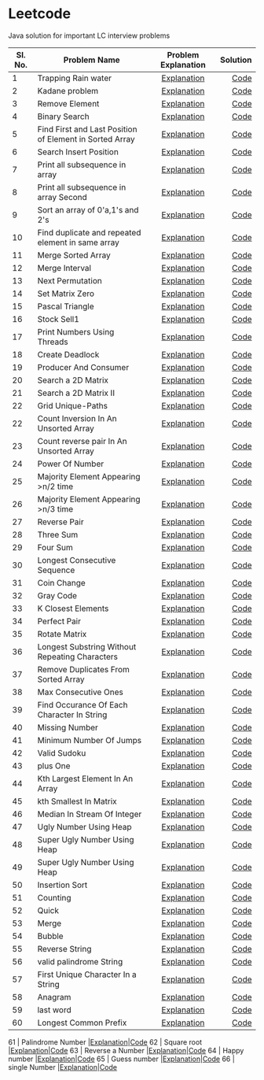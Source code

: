 # Leetcode
Java solution for important LC interview problems

Sl. No.| Problem Name | Problem Explanation | Solution |
-------| -----------------------------------|:-------------------:|---------:|
1 | Trapping Rain water |[Explanation](https://leetcode.com/problems/trapping-rain-water/)|[Code](src/main/java/Misc/DSA/RainWater.java)
2 | Kadane problem |[Explanation](https://leetcode.com/problems/maximum-subarray)|[Code](src/main/java/Misc/DSA/Kadane.java)
3 | Remove Element |[Explanation](https://leetcode.com/problems/remove-element/)|[Code](src/main/java/Misc/DSA/RemoveElement.java)
4 | Binary Search |[Explanation](https://leetcode.com/problems/binary-search/)|[Code](src/main/java/Misc/DSA/BinarySearch.java)
5 | Find First and Last Position of Element in Sorted Array |[Explanation](https://leetcode.com/problems/find-first-and-last-position-of-element-in-sorted-array/)|[Code](src/main/java/Misc/DSA/RangeSearch.java)
6 | Search Insert Position |[Explanation](https://leetcode.com/probleRangeSearchms/search-insert-position/)|[Code](src/main/java/Misc/DSA/InsertCorrectPosition.java)
7 | Print all subsequence in array |[Explanation](https://leetcode.com/problems/subsets/)|[Code](src/main/java/Misc/DSA/PrintArraySubSequence.java)
8 | Print all subsequence in array Second|[Explanation](https://leetcode.com/problems/subsets/)|[Code](src/main/java/Misc/DSA/PrintArraySubSequenceII.java)
9 | Sort an array of 0'a,1's and 2's |[Explanation](https://leetcode.com/problems/sort-colors/)|[Code](src/main/java/Misc/DSA/Sort012.java)
10 | Find duplicate and repeated element in same array |[Explanation](https://leetcode.com/problems/find-the-duplicate-number/)|[Code](src/main/java/Misc/DSA/DuplicateAndRepeat.java)
11 | Merge Sorted Array |[Explanation](https://leetcode.com/problems/merge-sorted-array/)|[Code](src/main/java/Misc/DSA/MergeSortedArray.java)
12 | Merge Interval |[Explanation](https://leetcode.com/problems/merge-intervals/)|[Code](src/main/java/Misc/DSA/MergeInterval.java)
13 | Next Permutation |[Explanation](https://leetcode.com/problems/next-permutation/)|[Code](src/main/java/Misc/DSA/NextPermutation.java)
14 | Set Matrix Zero |[Explanation](https://leetcode.com/problems/set-matrix-zeroes/)|[Code](src/main/java/Misc/DSA/SetMatrixZero.java)
15 | Pascal Triangle |[Explanation](https://leetcode.com/problems/pascals-triangle/)|[Code](src/main/java/Misc/DSA/PascalTriangle.java)
16 | Stock Sell1 |[Explanation](https://leetcode.com/problems/best-time-to-buy-and-sell-stock/)|[Code](src/main/java/Misc/DSA/StockSell1.java)
17 | Print Numbers Using Threads |[Explanation](src/main/java/Misc/NumberGeneratorUsingThread/SequenceNumberGeneratorTest.java)|[Code](src/main/java/Misc/NumberGeneratorUsingThread/SequenceNumberGeneratorTest.java)
18 | Create Deadlock |[Explanation](src/main/java/Misc/CreateDeadLock/Deadlock.java)|[Code](src/main/java/Misc/CreateDeadLock/Deadlock.java)
19 | Producer And Consumer |[Explanation](src/main/java/Misc/ProducerAndConsumer/ProducerConsumerTest.java)|[Code](src/main/java/Misc/ProducerAndConsumer/ProducerConsumerTest.java)
20 | Search a 2D Matrix |[Explanation](https://leetcode.com/problems/search-a-2d-matrix/)|[Code](src/main/java/Misc/DSA/SearchIn2DMatrix.java)
21 | Search a 2D Matrix II |[Explanation](https://leetcode.com/problems/search-a-2d-matrix-ii/)|[Code](src/main/java/Misc/DSA/SearchIn2DMatrix2.java)
22 | Grid Unique-Paths |[Explanation](https://leetcode.com/problems/unique-paths/)|[Code](src/main/java/Misc/DSA/GridUniquePaths.java)
22 | Count Inversion In An Unsorted Array |[Explanation](https://www.geeksforgeeks.org/counting-inversions/)|[Code](src/main/java/Misc/DSA/CountInversion.java)
23 | Count reverse pair In An Unsorted Array |[Explanation](https://leetcode.com/problems/reverse-pairs/)|[Code](src/main/java/Misc/DSA/ReversePair.java)
24 | Power Of Number |[Explanation](https://leetcode.com/problems/powx-n/submissions/)|[Code](src/main/java/Misc/DSA/PowerOfNumber.java)
25 | Majority Element Appearing >n/2 time |[Explanation](https://leetcode.com/problems/majority-element/)|[Code](src/main/java/Misc/DSA/MajorityElementEasy.java)
26 | Majority Element Appearing >n/3 time |[Explanation](https://leetcode.com/problems/majority-element-ii/)|[Code](src/main/java/Misc/DSA/MajorityElementHard.java)
27 | Reverse Pair |[Explanation](https://leetcode.com/problems/reverse-pairs/)|[Code](src/main/java/Misc/DSA/ReversePair.java)
28 | Three Sum |[Explanation](https://leetcode.com/problems/3sum/)|[Code](src/main/java/Misc/DSA/ThreeSum.java)
29 | Four Sum |[Explanation](https://leetcode.com/problems/4sum/)|[Code](src/main/java/Misc/DSA/FourSum.java)
30 | Longest Consecutive Sequence |[Explanation](https://leetcode.com/problems/longest-consecutive-sequence/)|[Code](src/main/java/Misc/DSA/LongestConsecutiveSequence.java)
31 | Coin Change |[Explanation]()|[Code](src/main/java/Misc/DSA/CoinChange.java)
32 | Gray Code |[Explanation]()|[Code](src/main/java/Misc/DSA/GrayCode.java)
33 | K Closest Elements |[Explanation]()|[Code](src/main/java/Misc/DSA/KClosestElements.java)
34 | Perfect Pair |[Explanation]()|[Code](src/main/java/Misc/DSA/PerfectPair.java)
35 | Rotate Matrix |[Explanation]()|[Code](src/main/java/Misc/DSA/RotateMatrix.java)
36 | Longest Substring Without Repeating Characters |[Explanation](https://leetcode.com/problems/longest-substring-without-repeating-characters/)|[Code](src/main/java/Misc/DSA/LongestSubstringWithoutRepeatingCharacters.java)
37 | Remove Duplicates From Sorted Array |[Explanation](https://leetcode.com/problems/remove-duplicates-from-sorted-array/)|[Code](src/main/java/Misc/DSA/RemoveDuplicatesFromSortedArray.java)
38 | Max Consecutive Ones |[Explanation](https://leetcode.com/problems/max-consecutive-ones/)|[Code](src/main/java/Misc/DSA/MaxConsecutiveOnes.java)
39 | Find Occurance Of Each Character In String |[Explanation]()|[Code](src/main/java/Misc/DSA/FindOccuranceOfEachCharacterInString.java)
40 | Missing Number |[Explanation](https://leetcode.com/problems/missing-number/)|[Code](src/main/java/Misc/DSA/MissingNumber.java)
41 | Minimum Number Of Jumps |[Explanation](https://leetcode.com/problems/jump-game-ii/)|[Code](src/main/java/Misc/DSA/MinimumNumberOfJumps.java)
42 | Valid Sudoku |[Explanation](https://leetcode.com/problems/valid-sudoku/)|[Code](src/main/java/Misc/DSA/ValidSudoku.java)
43 | plus One |[Explanation](https://leetcode.com/problems/valid-sudoku/)|[Code](src/main/java/Misc/DSA/PlusOne.java)
44 | Kth Largest Element In An Array |[Explanation](https://leetcode.com/problems/kth-largest-element-in-an-array/)|[Code](src/main/java/Misc/DSA/KthLargestElementInAnArray.java)
45 | kth Smallest In Matrix |[Explanation](https://leetcode.com/problems/kth-smallest-element-in-a-sorted-matrix/)|[Code](src/main/java/Misc/DSA/kthSmallestInMatrix.java)
46 | Median In Stream Of Integer |[Explanation](https://leetcode.com/problems/find-median-from-data-stream/)|[Code](src/main/java/Misc/DSA/MedianInStreeamOfInteger.java)
47 | Ugly Number Using Heap |[Explanation](https://leetcode.com/problems/ugly-number-ii/)|[Code](src/main/java/Misc/DSA/UglyNumberUsingHeap.java)
48 | Super Ugly Number Using Heap |[Explanation](https://leetcode.com/problems/ugly-number-ii/)|[Code](src/main/java/Misc/DSA/UglyNumberUsingHeap.java)
49 | Super Ugly Number Using Heap |[Explanation](https://leetcode.com/problems/super-ugly-number/)|[Code](src/main/java/Misc/DSA/SuperUglyNumber.java)
50 | Insertion Sort |[Explanation]()|[Code](src/main/java/Misc/DSA/InsertionSort.java)
51 | Counting |[Explanation]()|[Code](src/main/java/Misc/DSA/CountingSort.java)
52 | Quick |[Explanation]()|[Code](src/main/java/Misc/DSA/QuickSort.java)
53 | Merge |[Explanation]()|[Code](src/main/java/Misc/DSA/MergeSort.java)
54 | Bubble |[Explanation]()|[Code](src/main/java/Misc/DSA/BubbleSort.java)
55 | Reverse String |[Explanation](https://leetcode.com/problems/reverse-string/)|[Code](src/main/java/Misc/DSA/ReverseString.java)
56 | valid palindrome String|[Explanation](https://leetcode.com/problems/valid-palindrome/)|[Code](src/main/java/Misc/DSA/ValidPalindrome.java)
57 | First Unique Character In a String |[Explanation](https://leetcode.com/problems/first-unique-character-in-a-string/)|[Code](src/main/java/Misc/DSA/FirstUniqueCharacterInAString.java)
58 | Anagram |[Explanation](https://leetcode.com/problems/valid-anagram/)|[Code](src/main/java/Misc/DSA/Anagram.java)
59 | last word |[Explanation](https://leetcode.com/problems/length-of-last-word/)|[Code](src/main/java/Misc/DSA/LastWord.java)
60 | Longest Common Prefix |[Explanation](https://leetcode.com/problems/longest-common-prefix/)|[Code](src/main/java/Misc/DSA/LongestCommonPrefix.java)

61 | Palindrome Number |[Explanation](https://leetcode.com/problems/longest-common-prefix/)|[Code](src/main/java/Misc/DSA/PalindromeNumber.java)
62 | Square root |[Explanation](https://leetcode.com/problems/longest-common-prefix/)|[Code](src/main/java/Misc/DSA/SquareRoot.java)
63 | Reverse a Number |[Explanation](https://leetcode.com/problems/longest-common-prefix/)|[Code](src/main/java/Misc/DSA/ReverseNumber.java)
64 | Happy number |[Explanation](https://leetcode.com/problems/longest-common-prefix/)|[Code](src/main/java/Misc/DSA/HappyNumber.java)
65 | Guess number |[Explanation](https://leetcode.com/problems/longest-common-prefix/)|[Code](src/main/java/Misc/DSA/GuessNumber.java)
66 | single Number |[Explanation](https://leetcode.com/problems/longest-common-prefix/)|[Code](src/main/java/Misc/DSA/SingleNumber.java)





